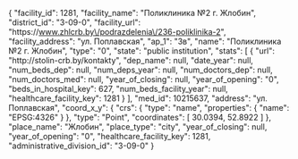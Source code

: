 {
    "facility_id": 1281,
    "facility_name": "Поликлиника №2 г. Жлобин",
    "district_id": "3-09-0",
    "facility_url": "https:\/\/www.zhlcrb.by\/podrazdelenia\/236-poliklinika-2",
    "facility_address": "ул. Поплавская",
    "ap_1": "3в",
    "name": "Поликлиника №2 г. Жлобин",
    "type": "0",
    "state": "public institution",
    "stats": [
        {
            "url": "http:\/\/stolin-crb.by\/kontakty",
            "dep_name": null,
            "date_year": null,
            "num_beds_dep": null,
            "num_deps_year": null,
            "num_doctors_dep": null,
            "num_doctors_med": null,
            "year_of_closing": null,
            "year_of_opening": "0",
            "beds_in_hospital_key": 627,
            "num_beds_facility_year": null,
            "healthcare_facility_key": 1281
        }
    ],
    "med_id": 10215637,
    "address": "ул. Поплавская",
    "coord_x_y": {
        "crs": {
            "type": "name",
            "properties": {
                "name": "EPSG:4326"
            }
        },
        "type": "Point",
        "coordinates": [
            30.0394,
            52.8922
        ]
    },
    "place_name": "Жлобин",
    "place_type": "city",
    "year_of_closing": null,
    "year_of_opening": "0",
    "healthcare_facility_key": 1281,
    "administrative_division_id": "3-09-0"
}